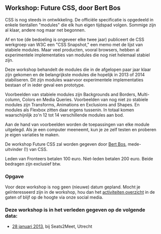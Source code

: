<h2>Workshop: Future CSS, door Bert Bos</h2>
<p>CSS is nog steeds in ontwikkeling. De officiële specificatie is opgedeeld in enkele tientallen &quot;modules&quot; die elk hun eigen tijdspad volgen. Sommige zijn al klaar, andere nog maar net begonnen.</p>
<p>Af en toe (de bedoeling is ongeveer elke twee jaar) publiceert de CSS werkgroep van W3C een &quot;CSS Snapshot,&quot; een memo met de lijst van stabiele modules. Maar veel producten, vooral browsers, hebben al experimentele implementaties van modules die nog niet helemaal stabiel zijn.</p>
<p>Deze workshop behandelt de modules die in de afgelopen paar jaar klaar zijn gekomen en de belangrijkste modules die hopelijk in 2013 of 2014 stabiliseren. Dit zijn modules waarvoor experimentele implementaties bestaan of in ieder geval een prototype.</p>
<p>Voorbeelden van stabiele modules zijn Backgrounds and Borders, Multi-column, Colors en Media Queries. Voorbeelden van nog niet zo stabiele modules zijn Transforms, Animations en Exclusions and Shapes. En modules als Flexbox zitten daar ergens tussenin. In totaal komen waarschijnlijk zo'n 12 tot 14 verschillende modules aan bod.</p>
<p>Aan de hand van voorbeelden worden de toepassingen van elke module uitgelegd. Als je een computer meeneemt, kun je ze zelf testen en proberen je eigen variaties te maken.</p>
<p>De workshop Future CSS zal worden gegeven door <a href="http://www.w3.org/People/Bos/">Bert Bos</a>, mede-uitvinder (!) van CSS.</p>
<p>Leden van Fronteers betalen 100 euro. Niet-leden betalen 200 euro. Beide bedragen zijn exclusief btw.</p>
<h3>Opgave</h3>
<p>Voor deze workshop is nog geen (nieuwe) datum gepland. Mocht je geïnteresseerd zijn in de workshop, hou dan het <a href="/nl/activiteiten/">activiteiten overzicht</a> in de gaten of blijf op de hoogte via onze social media.</p>
<h3>Deze workshop is in het verleden gegeven op de volgende data: </h3>
<ul>
<li><a href="/nl/workshop-archief/future-css-bert-bos/28-januari-2013">28 januari 2013</a>, bij Seats2Meet, Utrecht</li>
</ul>
